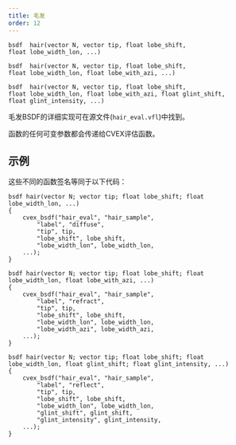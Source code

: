 ```yaml
---
title: 毛发
order: 12
---
```


`bsdf  hair(vector N, vector tip, float lobe_shift, float lobe_width_lon, ...)`

`bsdf  hair(vector N, vector tip, float lobe_shift, float lobe_width_lon, float lobe_with_azi, ...)`

`bsdf  hair(vector N, vector tip, float lobe_shift, float lobe_width_lon, float lobe_with_azi, float glint_shift, float glint_intensity, ...)`

毛发BSDF的详细实现可在源文件(`hair_eval.vfl`)中找到。

函数的任何可变参数都会传递给CVEX评估函数。

## 示例

这些不同的函数签名等同于以下代码：

```vex
bsdf hair(vector N; vector tip; float lobe_shift; float lobe_width_lon, ...)
{
    cvex_bsdf("hair_eval", "hair_sample",
        "label", "diffuse",
        "tip", tip,
        "lobe_shift", lobe_shift,
        "lobe_width_lon", lobe_width_lon,
    ...);
}

bsdf hair(vector N; vector tip; float lobe_shift; float lobe_width_lon, float lobe_with_azi, ...)
{
    cvex_bsdf("hair_eval", "hair_sample",
        "label", "refract",
        "tip", tip,
        "lobe_shift", lobe_shift,
        "lobe_width_lon", lobe_width_lon,
        "lobe_width_azi", lobe_width_azi,
    ...);
}

bsdf hair(vector N; vector tip; float lobe_shift; float lobe_width_lon, float glint_shift; float glint_intensity, ...)
{
    cvex_bsdf("hair_eval", "hair_sample",
        "label", "reflect",
        "tip", tip,
        "lobe_shift", lobe_shift,
        "lobe_width_lon", lobe_width_lon,
        "glint_shift", glint_shift,
        "glint_intensity", glint_intensity,
    ...);
}
```
